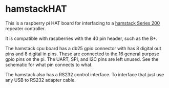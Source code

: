 
hamstackHAT
==========

This is a raspberry pi HAT board for interfacing to a
[hamstack Series 200](http://www.hamstack.com/repeatercontroller.html)
repeater controller.

It is compatible with raspberries with the 40 pin header, such as the B+.

The hamstack cpu board has a db25 gpio connector with has 8 digital out pins and
8 digital in pins.  These are connected to the 16 general purpose gpio pins on
the pi.  The UART, SPI, and I2C pins are left unused.  See the schematic for
what pin connects to what.

The hamstack also has a RS232 control interface.  To interface that just use any
USB to RS232 adapter cable.
